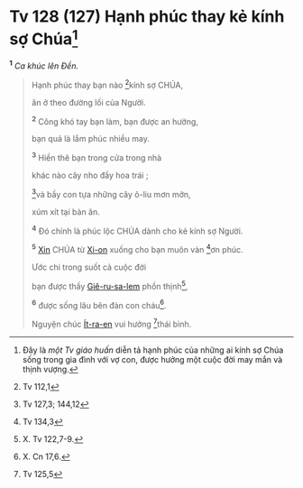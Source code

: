 # Tv 128 (127) Hạnh phúc thay kẻ kính sợ Chúa[^1-3e54cfae-8003-4cf0-bb1d-99a831312913]

<sup><b>1</b></sup> _Ca khúc lên Đền._

> Hạnh phúc thay bạn nào [^1@-3e54cfae-8003-4cf0-bb1d-99a831312913]kính sợ CHÚA,
>
> ăn ở theo đường lối của Người.
>
> <sup><b>2</b></sup> Công khó tay bạn làm, bạn được an hưởng,
>
> bạn quả là lắm phúc nhiều may.
>
> <sup><b>3</b></sup> Hiền thê bạn trong cửa trong nhà
>
> khác nào cây nho đầy hoa trái ;
>
> [^2@-3e54cfae-8003-4cf0-bb1d-99a831312913]và bầy con tựa những cây ô-liu mơn mởn,
>
> xúm xít tại bàn ăn.
>
> <sup><b>4</b></sup> Đó chính là phúc lộc CHÚA dành cho kẻ kính sợ Người.
>
> <sup><b>5</b></sup> [Xin]() CHÚA từ [Xi-on]() xuống cho bạn muôn vàn [^3@-3e54cfae-8003-4cf0-bb1d-99a831312913]ơn phúc.
>
> Ước chi trong suốt cả cuộc đời
>
> bạn được thấy [Giê-ru-sa-lem]() phồn thịnh[^2-3e54cfae-8003-4cf0-bb1d-99a831312913],
>
> <sup><b>6</b></sup> được sống lâu bên đàn con cháu[^3-3e54cfae-8003-4cf0-bb1d-99a831312913].
>
> Nguyện chúc [Ít-ra-en]() vui hưởng [^4@-3e54cfae-8003-4cf0-bb1d-99a831312913]thái bình.

[^1-3e54cfae-8003-4cf0-bb1d-99a831312913]: Đây là _một Tv giáo huấn_ diễn tả hạnh phúc của những ai kính sợ Chúa sống trong gia đình với vợ con, được hưởng một cuộc đời may mắn và thịnh vượng.

[^2-3e54cfae-8003-4cf0-bb1d-99a831312913]: X. Tv 122,7-9.

[^3-3e54cfae-8003-4cf0-bb1d-99a831312913]: X. Cn 17,6.

[^1@-3e54cfae-8003-4cf0-bb1d-99a831312913]: Tv 112,1

[^2@-3e54cfae-8003-4cf0-bb1d-99a831312913]: Tv 127,3; 144,12

[^3@-3e54cfae-8003-4cf0-bb1d-99a831312913]: Tv 134,3

[^4@-3e54cfae-8003-4cf0-bb1d-99a831312913]: Tv 125,5

